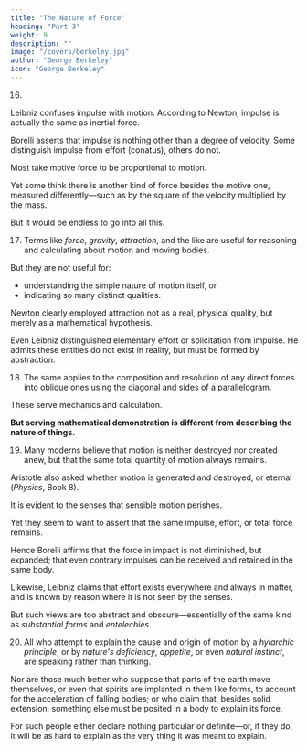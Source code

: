```yaml
---
title: "The Nature of Force"
heading: "Part 3"
weight: 9
description: ""
image: "/covers/berkeley.jpg"
author: "George Berkeley"
icon: "George Berkeley"
---
```




16.

 <!-- The doctrine of motion has been remarkably confused by metaphysical abstractions is even clearer when we examine the varying views of prominent thinkers regarding force and impulse.  -->

Leibniz confuses impulse with motion. According to Newton, impulse is actually the same as inertial force. 

Borelli asserts that impulse is nothing other than a degree of velocity. Some distinguish impulse from effort (conatus), others do not. 

Most take motive force to be proportional to motion.

Yet some think there is another kind of force besides the motive one, measured differently—such as by the square of the velocity multiplied by the mass. 

But it would be endless to go into all this.


17. Terms like *force*, *gravity*, *attraction*, and the like are useful for reasoning and calculating about motion and moving bodies.

But they are not useful for:
- understanding the simple nature of motion itself, or
- indicating so many distinct qualities. 

<!-- As for attraction, it is clear that  -->

Newton clearly employed attraction not as a real, physical quality, but merely as a mathematical hypothesis.

Even Leibniz distinguished elementary effort or solicitation from impulse. He admits these entities do not exist in reality, but must be formed by abstraction.


18. The same applies to the composition and resolution of any direct forces into oblique ones using the diagonal and sides of a parallelogram. 

These serve mechanics and calculation.

**But serving mathematical demonstration is different from describing the nature of things.**


19. Many moderns believe that motion is neither destroyed nor created anew, but that the same total quantity of motion always remains. 

Aristotle also asked whether motion is generated and destroyed, or eternal (*Physics*, Book 8).

It is evident to the senses that sensible motion perishes.

Yet they seem to want to assert that the same impulse, effort, or total force remains.

Hence Borelli affirms that the force in impact is not diminished, but expanded; that even contrary impulses can be received and retained in the same body. 

Likewise, Leibniz claims that effort exists everywhere and always in matter, and is known by reason where it is not seen by the senses. 

But such views are too abstract and obscure—essentially of the same kind as *substantial forms* and *entelechies*.


20. All who attempt to explain the cause and origin of motion by a *hylarchic principle*, or by *nature's deficiency*, *appetite*, or even *natural instinct*, are speaking rather than thinking. 

Nor are those much better who suppose that parts of the earth move themselves, or even that spirits are implanted in them like forms, to account for the acceleration of falling bodies; or who claim that, besides solid extension, something else must be posited in a body to explain its force.

For such people either declare nothing particular or definite—or, if they do, it will be as hard to explain as the very thing it was meant to explain.


